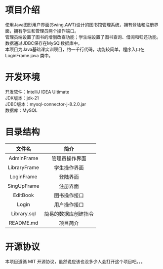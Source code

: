 # 项目介绍
使用Java图形用户界面(Swing,AWT)设计的图书馆管理系统，拥有登陆和注册界面，拥有学生和管理员两个操作端口。
<br>
管理员端设置了图书的增删改查功能；学生端设置了图书查询、借阅和归还功能。数据通过JDBC保存在MySQl数据库中。
<br>
本项目为Java基础课实训项目，约一千行代码，功能较简单，程序入口在 LoginFrame.java 类中。
# 开发环境
开发软件：IntelliJ IDEA Ultimate
<br>
JDK版本：jdk-21
<br>
JDBC版本：mysql-connector-j-8.2.0.jar
<br>
数据库：MySQL
# 目录结构
|     文件名      |     简介     |
|:------------:|:----------:|
|  AdminFrame  |  管理员操作界面   |
| LibraryFrame |   学生操作界面   |
|  LoginFrame  |    登陆界面    |
| SingUpFrame  |    注册界面    |
|   EditBook   |   图书操作接口   |
|    Login     |   用户操作接口   |
| Library.sql  | 简易的数据库创建指令 |
|  README.md   |    项目简介    |
# 开源协议
本项目遵循 MIT 开源协议，虽然说应该也没多少人会打开这个项目吧。。。